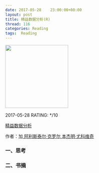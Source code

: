 ```yaml
---
date: 2017-05-28    23:00:00+00:00
layout: post
title: 精益数据分析(R)
thread: 116
categories: Reading
tags:  Reading
---
```


<img src="https://images-cn.ssl-images-amazon.com/images/I/51S6U3xb5AL.jpg" width="200" />

2017-05-28 RATING:  */10

[精益数据分析][1]

作者：加[ 阿利斯泰尔·克罗尔 ][2][本杰明·尤科维奇]()

### 一、思考

### 二、书摘
























[1]:	https://www.amazon.cn/%E5%9B%BE%E4%B9%A6/dp/B00RBEIHL2
[2]:	%E4%B8%89%E8%8A%82%E8%AF%BE
